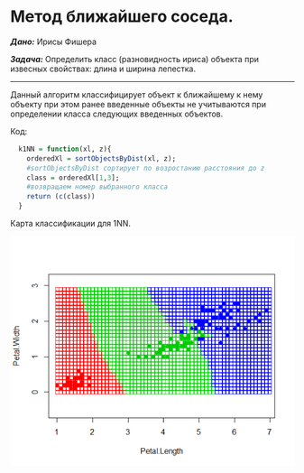 #  Метод ближайшего соседа. #

***Дано:*** Ирисы Фишера

***Задача:*** Определить класс (разновидность ириса) объекта при извесных свойствах: длина и ширина лепестка.

---

Данный алгоритм классифицирует объект к ближайшему к нему объекту при этом ранее введенные объекты не учитываются при определении класса следующих введенных объектов.

Код: 

```R
  k1NN = function(xl, z){
    orderedXl = sortObjectsByDist(xl, z);
    #sortObjectsByDist сортирует по возростанию расстояния до z
    class = orderedXl[1,3];
    #возвращаем номер выбранного класса
    return (c(class))
  }
```

Карта классификации для 1NN.

![Ну нет ее и все! Отстань!](/1NN/1NN.png)



